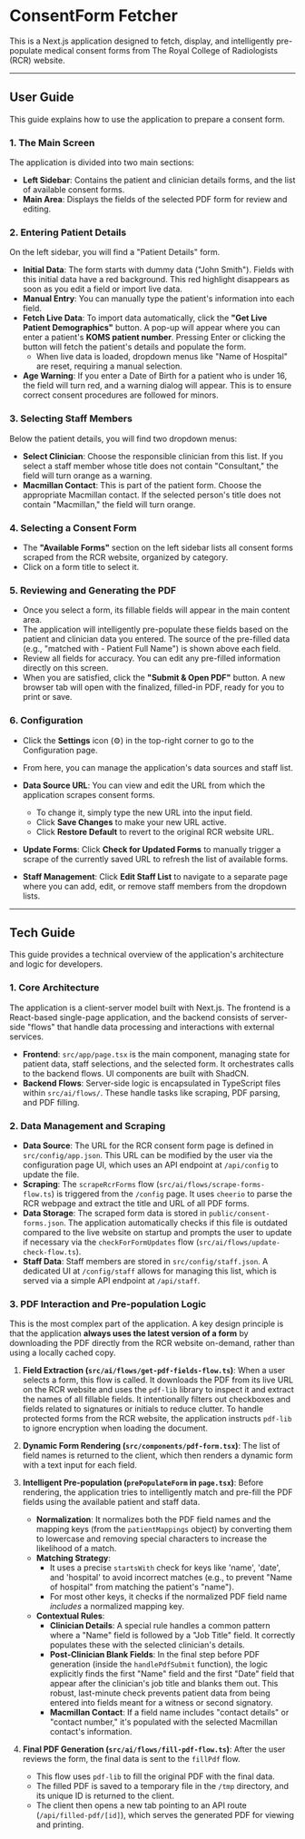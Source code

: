 # ConsentForm Fetcher

This is a Next.js application designed to fetch, display, and intelligently pre-populate medical consent forms from The Royal College of Radiologists (RCR) website.

---

## User Guide

This guide explains how to use the application to prepare a consent form.

### 1. The Main Screen

The application is divided into two main sections:
-   **Left Sidebar**: Contains the patient and clinician details forms, and the list of available consent forms.
-   **Main Area**: Displays the fields of the selected PDF form for review and editing.

### 2. Entering Patient Details

On the left sidebar, you will find a "Patient Details" form.

-   **Initial Data**: The form starts with dummy data ("John Smith"). Fields with this initial data have a red background. This red highlight disappears as soon as you edit a field or import live data.
-   **Manual Entry**: You can manually type the patient's information into each field.
-   **Fetch Live Data**: To import data automatically, click the **"Get Live Patient Demographics"** button. A pop-up will appear where you can enter a patient's **KOMS patient number**. Pressing Enter or clicking the button will fetch the patient's details and populate the form.
    -   When live data is loaded, dropdown menus like "Name of Hospital" are reset, requiring a manual selection.
-   **Age Warning**: If you enter a Date of Birth for a patient who is under 16, the field will turn red, and a warning dialog will appear. This is to ensure correct consent procedures are followed for minors.

### 3. Selecting Staff Members

Below the patient details, you will find two dropdown menus:

-   **Select Clinician**: Choose the responsible clinician from this list. If you select a staff member whose title does not contain "Consultant," the field will turn orange as a warning.
-   **Macmillan Contact**: This is part of the patient form. Choose the appropriate Macmillan contact. If the selected person's title does not contain "Macmillan," the field will turn orange.

### 4. Selecting a Consent Form

-   The **"Available Forms"** section on the left sidebar lists all consent forms scraped from the RCR website, organized by category.
-   Click on a form title to select it.

### 5. Reviewing and Generating the PDF

-   Once you select a form, its fillable fields will appear in the main content area.
-   The application will intelligently pre-populate these fields based on the patient and clinician data you entered. The source of the pre-filled data (e.g., "matched with - Patient Full Name") is shown above each field.
-   Review all fields for accuracy. You can edit any pre-filled information directly on this screen.
-   When you are satisfied, click the **"Submit & Open PDF"** button. A new browser tab will open with the finalized, filled-in PDF, ready for you to print or save.

### 6. Configuration

-   Click the **Settings** icon (⚙️) in the top-right corner to go to the Configuration page.
-   From here, you can manage the application's data sources and staff list.

-   **Data Source URL**: You can view and edit the URL from which the application scrapes consent forms.
    -   To change it, simply type the new URL into the input field.
    -   Click **Save Changes** to make your new URL active.
    -   Click **Restore Default** to revert to the original RCR website URL.
-   **Update Forms**: Click **Check for Updated Forms** to manually trigger a scrape of the currently saved URL to refresh the list of available forms.
-   **Staff Management**: Click **Edit Staff List** to navigate to a separate page where you can add, edit, or remove staff members from the dropdown lists.

---

## Tech Guide

This guide provides a technical overview of the application's architecture and logic for developers.

### 1. Core Architecture

The application is a client-server model built with Next.js. The frontend is a React-based single-page application, and the backend consists of server-side "flows" that handle data processing and interactions with external services.

-   **Frontend**: `src/app/page.tsx` is the main component, managing state for patient data, staff selections, and the selected form. It orchestrates calls to the backend flows. UI components are built with ShadCN.
-   **Backend Flows**: Server-side logic is encapsulated in TypeScript files within `src/ai/flows/`. These handle tasks like scraping, PDF parsing, and PDF filling.

### 2. Data Management and Scraping

-   **Data Source**: The URL for the RCR consent form page is defined in `src/config/app.json`. This URL can be modified by the user via the configuration page UI, which uses an API endpoint at `/api/config` to update the file.
-   **Scraping**: The `scrapeRcrForms` flow (`src/ai/flows/scrape-forms-flow.ts`) is triggered from the `/config` page. It uses `cheerio` to parse the RCR webpage and extract the title and URL of all PDF forms.
-   **Data Storage**: The scraped form data is stored in `public/consent-forms.json`. The application automatically checks if this file is outdated compared to the live website on startup and prompts the user to update if necessary via the `checkForFormUpdates` flow (`src/ai/flows/update-check-flow.ts`).
-   **Staff Data**: Staff members are stored in `src/config/staff.json`. A dedicated UI at `/config/staff` allows for managing this list, which is served via a simple API endpoint at `/api/staff`.

### 3. PDF Interaction and Pre-population Logic

This is the most complex part of the application. A key design principle is that the application **always uses the latest version of a form** by downloading the PDF directly from the RCR website on-demand, rather than using a locally cached copy.

1.  **Field Extraction (`src/ai/flows/get-pdf-fields-flow.ts`)**: When a user selects a form, this flow is called. It downloads the PDF from its live URL on the RCR website and uses the `pdf-lib` library to inspect it and extract the names of all fillable fields. It intentionally filters out checkboxes and fields related to signatures or initials to reduce clutter. To handle protected forms from the RCR website, the application instructs `pdf-lib` to ignore encryption when loading the document.

2.  **Dynamic Form Rendering (`src/components/pdf-form.tsx`)**: The list of field names is returned to the client, which then renders a dynamic form with a text input for each field.

3.  **Intelligent Pre-population (`prePopulateForm` in `page.tsx`)**: Before rendering, the application tries to intelligently match and pre-fill the PDF fields using the available patient and staff data.
    -   **Normalization**: It normalizes both the PDF field names and the mapping keys (from the `patientMappings` object) by converting them to lowercase and removing special characters to increase the likelihood of a match.
    -   **Matching Strategy**:
        -   It uses a precise `startsWith` check for keys like 'name', 'date', and 'hospital' to avoid incorrect matches (e.g., to prevent "Name of hospital" from matching the patient's "name").
        -   For most other keys, it checks if the normalized PDF field name *includes* a normalized mapping key.
    -   **Contextual Rules**:
        -   **Clinician Details**: A special rule handles a common pattern where a "Name" field is followed by a "Job Title" field. It correctly populates these with the selected clinician's details.
        -   **Post-Clinician Blank Fields**: In the final step before PDF generation (inside the `handlePdfSubmit` function), the logic explicitly finds the first "Name" field and the first "Date" field that appear after the clinician's job title and blanks them out. This robust, last-minute check prevents patient data from being entered into fields meant for a witness or second signatory.
        -   **Macmillan Contact**: If a field name includes "contact details" or "contact number," it's populated with the selected Macmillan contact's information.

4.  **Final PDF Generation (`src/ai/flows/fill-pdf-flow.ts`)**: After the user reviews the form, the final data is sent to the `fillPdf` flow.
    -   This flow uses `pdf-lib` to fill the original PDF with the final data.
    -   The filled PDF is saved to a temporary file in the `/tmp` directory, and its unique ID is returned to the client.
    -   The client then opens a new tab pointing to an API route (`/api/filled-pdf/[id]`), which serves the generated PDF for viewing and printing.
